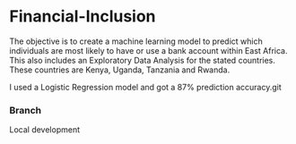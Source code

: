 # Financial-Inclusion
The objective is to create a machine learning model to predict which individuals are most likely to have or use a bank account within East Africa. This also includes an Exploratory Data Analysis for the stated countries. These countries are Kenya, Uganda, Tanzania and Rwanda.

I used a Logistic Regression model and got a 87% prediction accuracy.git

### Branch
Local development